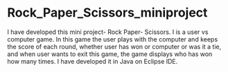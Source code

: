 # Rock_Paper_Scissors_miniproject
I have developed this mini project- Rock Paper- Scissors. I is a user vs computer game. In this game the user plays with the computer and keeps the score of each round, whether user has won or computer or was it a tie, and when user wants to exit this game, the game displays who has won how many times. I have developed it in Java on Eclipse IDE.
